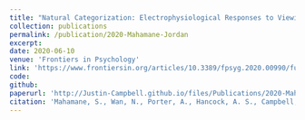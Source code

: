 ```yaml
---
title: "Natural Categorization: Electrophysiological Responses to Viewing Natural Versus Built Environments"
collection: publications
permalink: /publication/2020-Mahamane-Jordan
excerpt:
date: 2020-06-10
venue: 'Frontiers in Psychology'
link: 'https://www.frontiersin.org/articles/10.3389/fpsyg.2020.00990/full'
code:
github:
paperurl: 'http://Justin-Campbell.github.io/files/Publications/2020-Mahamane-Jordan.pdf'
citation: 'Mahamane, S., Wan, N., Porter, A., Hancock, A. S., Campbell, J., Lyon, T. E., Jordan, K. E. Natural Categorization: Electrophysiological Responses to Viewing Natural Versus Built Environments. Front Psychol 11, 990 (2020).'
---
```

